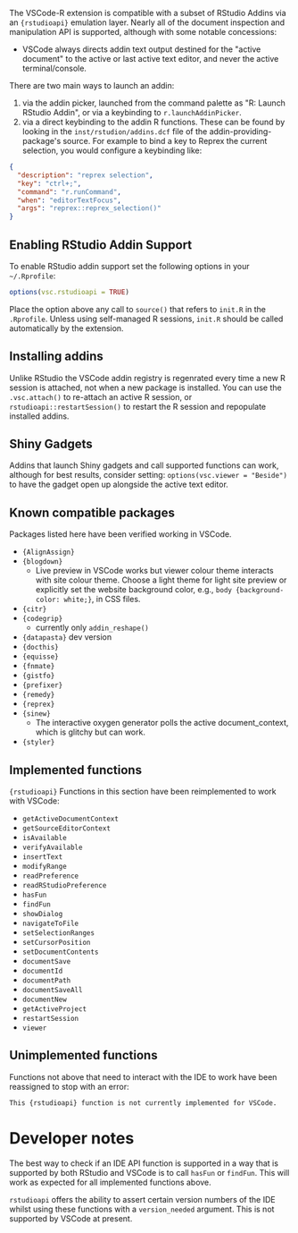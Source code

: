 The VSCode-R extension is compatible with a subset of RStudio Addins via an
`{rstudioapi}` emulation layer. Nearly all of the document inspection and
manipulation API is supported, although with some notable concessions:

- VSCode always directs addin text output destined for the "active document" to
  the active or last active text editor, and never the active terminal/console.

There are two main ways to launch an addin:

1. via the addin picker, launched from the command palette as "R: Launch RStudio
   Addin", or via a keybinding to `r.launchAddinPicker`.
2. via a direct keybinding to the addin R functions. These can be found by
   looking in the `inst/rstudion/addins.dcf` file of the
   addin-providing-package's source. For example to bind a key to Reprex the
   current selection, you would configure a keybinding like:

```json
{
  "description": "reprex selection",
  "key": "ctrl+;",
  "command": "r.runCommand",
  "when": "editorTextFocus",
  "args": "reprex::reprex_selection()"
}
```

## Enabling RStudio Addin Support

To enable RStudio addin support set the following options in your `~/.Rprofile`:

```r
options(vsc.rstudioapi = TRUE)
```

Place the option above any call to `source()` that refers to `init.R` in the
`.Rprofile`. Unless using self-managed R sessions, `init.R` should be called
automatically by the extension.

## Installing addins

Unlike RStudio the VSCode addin registry is regenrated every time a new R
session is attached, not when a new package is installed. You can use the
`.vsc.attach()` to re-attach an active R session, or
`rstudioapi::restartSession()` to restart the R session and repopulate installed
addins.

## Shiny Gadgets

Addins that launch Shiny gadgets and call supported functions can work, although
for best results, consider setting: `options(vsc.viewer = "Beside")` to have the
gadget open up alongside the active text editor.

## Known compatible packages

Packages listed here have been verified working in VSCode.

- `{AlignAssign}`
- `{blogdown}`
  - Live preview in VSCode works but viewer colour theme interacts with site
    colour theme. Choose a light theme for light site preview or explicitly set
    the website background color, e.g., `body {background-color: white;}`, in CSS files.
- `{citr}`
- `{codegrip}`
  - currently only `addin_reshape()`
- `{datapasta}` dev version
- `{docthis}`
- `{equisse}`
- `{fnmate}`
- `{gistfo}`
- `{prefixer}`
- `{remedy}`
- `{reprex}`
- `{sinew}`
  - The interactive oxygen generator polls the active document_context, which is
    glitchy but can work.
- `{styler}`

## Implemented functions

`{rstudioapi}` Functions in this section have been reimplemented to work with
VSCode:

- `getActiveDocumentContext`
- `getSourceEditorContext`
- `isAvailable`
- `verifyAvailable`
- `insertText`
- `modifyRange`
- `readPreference`
- `readRStudioPreference`
- `hasFun`
- `findFun`
- `showDialog`
- `navigateToFile`
- `setSelectionRanges`
- `setCursorPosition`
- `setDocumentContents`
- `documentSave`
- `documentId`
- `documentPath`
- `documentSaveAll`
- `documentNew`
- `getActiveProject`
- `restartSession`
- `viewer`

## Unimplemented functions

Functions not above that need to interact with the IDE to work have been
reassigned to stop with an error:

`This {rstudioapi} function is not currently implemented for VSCode.`

# Developer notes

The best way to check if an IDE API function is supported in a way that is
supported by both RStudio and VSCode is to call `hasFun` or `findFun`. This will
work as expected for all implemented functions above.

`rstudioapi` offers the ability to assert certain version numbers of the IDE
whilst using these functions with a `version_needed` argument. This is not
supported by VSCode at present.
